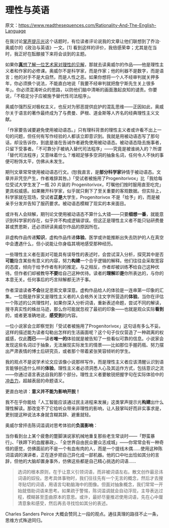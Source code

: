 # 理性与英语

原文：https://www.readthesequences.com/Rationality-And-The-English-Language

在我讨论[掌声提示光](https://www.readthesequences.com/Applause-Lights)这个话题时，有位读者评论说我的文章让他们联想到了乔治·奥威尔的《政治与英语》一文。[1] 看到这样的评价，我倍感荣幸；尤其是在当时，我正好在酝酿接下来将会谈到的主题。

如果你[**真**想了解一位艺术家对理性的见解](https://www.greaterwrong.com/lw/ja/we_dont_really_want_your_participation/)，那就去读奥威尔的作品——他是理性主义者和作家的必修课。奥威尔不是科学家，而是作家；他的利器不是数字，而是语言；他的对手不是大自然，而是人性之恶。如果你想将一个人不经审判就关押多年，你必须换个说法，不能直白地说「我要不经审判就把詹宁斯先生关上很多年」。你必须混淆听众的思路，以防他们脑中清晰的画面激起良知的谴责。你要说，「不稳定分子应被施予替代性司法程序」。

奥威尔强烈反对极权主义，也反对为邪恶提供庇护的混乱思维——正因如此，奥威尔关于语言的著作最终成为了与费曼、萨根、道金斯等人齐名的经典理性主义文献。

「作家要告诫要避免使用被动语态。」只有理科背景的理性主义者或许看不出上一句的问题，但任何有写作经验的人都该立即意识到。我就是用被动语态写了那句话，却没告诉你，到底是谁在告诫作者避免使用被动语态。被动语态隐去施事者，只留下受事者。「不可靠分子被纳入替代司法程序」——究竟是被谁纳入的？所谓「替代司法程序」又意味着什么？堆砌足够多空洞的抽象名词，任何令人不快的事便可粉饰太平，仿佛从未发生。

期刊文章常常使用被动语态行文。(恕我直言，是**部分科学家**钟情于被动语态。文章并非凭空产生，作者难辞其咎。)「受试者被施用了Progenitorivox」比「我给每位受试大学生发了一瓶 20 片装的 Progenitorivox，叮嘱他们按时服用直至吃完」更具权威感。如果撇开科学家，似乎就只剩下了至关重要的客观数据。但实际上，科学家就在现场，受试者**正是**大学生，Progenitorivox 不是「给予」的，而是被亲手分发并告知了服药要求。被动语态模糊了现实的本来面目。

或许有人会辩解，期刊论文使用被动语态不算什么大错——只要**细想一番**，就能意识到科学家的存在，似乎并不构成逻辑谬误。但这正是理性主义者不能只钻研费曼甚或贾恩斯，还必须研读奥威尔作品的原因所在。

非虚构作品传递**知识**，虚构作品传递**体验**。医学或许能推断出失去防护的人在真空中会遭遇什么，但小说能让你身临其境地感受那种经历。 

一些理性主义者在面对可能具有误导性的表述时，会尝试深入分析，探究其中是否**可能**隐含某些有意义的内容，努力**构建**一个合乎逻辑的解释。他们往往会采取宽容的态度，倾向于给予作者有利的推定。与之相反，作者却被训练**不**给自己这种优待。但作者们却被教导**不要**给自己这种优待。读者的**理解**即**是**你所表达的，与你的本意无关。任何事后的巧言辩解都无济于事。

作者深谙读者**不会**驻足思索文章深意。虚构作品给人的体验是一连串第一印象的汇集。一位既是作家又是理性主义者的人会格外关注文字所营造的**体验**。当你在评估一个陈述的公共理性时，如果你深入分析词语，重新表述命题，尝试不同的解读，搜寻真实性的蛛丝马迹，那么你可能就忽视了最初的印象——也就是观众实际**看到**的，或者更准确地说，**感受到**的内容。

一位小说家会立即察觉到「受试者被施用了Progenitorivox」这句话有多么不妥。这样的描述能为读者勾勒出怎样的生活画面呢？这个句子仅仅营造了一种疏离的权威感，仅此**而已**——读者**唯一的**体验就是被告知了一些看似可靠的信息。小说家会发现这些名词过于抽象，无法展现实际发生的情景——比如那位手握药瓶、努力摆出严肃表情的博士后研究员，或者那个带着紧张笑容倾听的学生。

我的观点不是说学术论文应该像小说那样写作，而是理性主义者应该清醒认识到语言能够创造什么样的**体验**。理性主义者必须洞悉人心及其运作方式，包括意识之流——你通过语言表达自我的那个部分。理性主义者要敏锐把握字句在实际体验中的[冲击力](https://www.readthesequences.com/Semantic-Stopsigns)，超越表层的命题语义。

更直白地讲：**意义并不能为影响开脱！**

我不在乎你能给「人工智能应该通过民主进程来发展」这类掌声提示光**构建**出什么理性解读。那改变不了它给听众带来非理性的影响，让人鼓掌叫好而非实事求是，更别提这种说法本身就含糊其辞、避重就轻。

奥威尔曾抨击陈词滥调对思考体验的**负面影响**：

当你看到台上某个疲惫的蹩脚演说家机械地重复那些老生常谈时——「野蛮暴行」、「铁蹄下的血腥暴政」、「全世界自由民众要众志成城」——你常常会有一种奇怪的感觉，仿佛面前的不是一个有血有肉的人，而是一个提线木偶……使用这种陈词滥调的演讲者，正在逐步把自己异化成一部机器。他的口中吐出恰如其分的言辞，但他的大脑却置身事外，仿佛这些都是自己精心挑选的词语……

>

> 选词的根本原则，在于让意义引领词语，而非被词语左右。散文创作最忌讳词语的奴役。思考具体事物时，我们往往先有一个无言的概念，然后才去搜寻贴切的词语，用语言勾勒脑海中的图像。但面对抽象概念，我们常常一开始就借助词语来思考。如果疏于警惕，陈词滥调就会自动浮现，主导表达过程，模糊甚至歪曲原本的意思。或许，最好尽量推迟使用词语，先在心中厘清意象和感受，然后再去寻找恰如其分的表述。

Charles Sanders Peirce 大概会赞同上一段的观点。通往真理的路径不止一条，思维方式殊途同归。